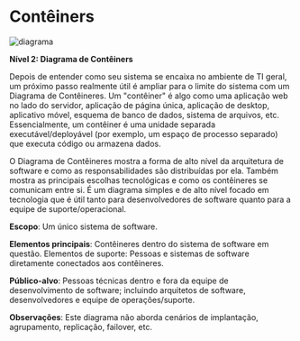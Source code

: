 # Contêiners

![diagrama](https://www.plantuml.com/plantuml/svg/0/bLJBRbf13DqZyGykAv0Qs7JLLGX9yn0aA91MNI5phqEccbVdGPjM_PYgYwZhgb_0ZzKp5suWJL8LNOaPZ-Vus3wUVH_GXQWa38mEA3IvPkE5q8MC9S5D2DQ_xlKSVkekHBY9y-Z95Un9EdGBetfOEe5wAQEDlS6hlR547Qv6mvx4G3wmQLRZTYs7QJQQZM7__SNLTFRkT7eo6nuT7vqVjZl9FYRdZMvZgOGMFZWiZNi9hVxsliM62myxFkHXGOvq8L210SzsKjZgr8Y55CoN-EgWMcKKM9l16oaA4H0AuvmeqOCsW9QD6CJIR05PZXNMjCQRDN2Xk2fBiRep5N3j1bm5pSV6rnw-3bVosf9y6AhPcDoc16P7dqDxZhemZ7cG_XCu4r62EN-CZ0eM5wWu1mE9TKtVqmU4Qn8X0sx1ARIUGOwDMKY24UyIvXlZD1K42D8KACKNNDsjVXX8HkzNtxd37CdXRXgR9FqEwGCJTOdkjhtk0iDF7Uf9AeDhTU1him7ygqNHzZRvJ8HEZCQu8EZRTJsCJkpES8c-SC86Jb319M4Hjba7arBcxpgo0epc14eiMHEbWVlGWEPlrLZka29XgWv6qBYaHJhhffnsUUPKHcOkP6Ru5BEzyzH8sYRuRrvh8NgWU-dm3fdeSlNJ9tfHGIcyDLuadO1Q_LgIV8HcEUV8XnXmZZwpoCf926KMd2E95Pjqs7SAlv164FhQy9hx_fkgU3wcnXkMoqPMl79KvZ4JlA5GF18VhKYuuzF7sfZBDB6EcmsZjuFdYeGxHTfkL5G82VziSd7UEvbEnzrAW8d79ScAmLheKr8fPjHC96iwCzbSd6perzSsu_Q_ztBLXpnmaQU4W98g0kPBXmU3NNvPy5MPhZm-3QoUT_kMC9DV_RXbXIRVJdMmzLWzF7hmn5Opk0vJHsWszhdw-St-0m00)

**Nível 2: Diagrama de Contêiners**

Depois de entender como seu sistema se encaixa no ambiente de TI geral, um próximo passo realmente útil é ampliar para o limite do sistema com um Diagrama de Contêineres. Um "contêiner" é algo como uma aplicação web no lado do servidor, aplicação de página única, aplicação de desktop, aplicativo móvel, esquema de banco de dados, sistema de arquivos, etc. Essencialmente, um contêiner é uma unidade separada executável/deployável (por exemplo, um espaço de processo separado) que executa código ou armazena dados.

O Diagrama de Contêineres mostra a forma de alto nível da arquitetura de software e como as responsabilidades são distribuídas por ela. Também mostra as principais escolhas tecnológicas e como os contêineres se comunicam entre si. É um diagrama simples e de alto nível focado em tecnologia que é útil tanto para desenvolvedores de software quanto para a equipe de suporte/operacional.

**Escopo**: Um único sistema de software.

**Elementos principais**: Contêineres dentro do sistema de software em questão.
Elementos de suporte: Pessoas e sistemas de software diretamente conectados aos contêineres.

**Público-alvo**: Pessoas técnicas dentro e fora da equipe de desenvolvimento de software; incluindo arquitetos de software, desenvolvedores e equipe de operações/suporte.

**Observações**: Este diagrama não aborda cenários de implantação, agrupamento, replicação, failover, etc.
